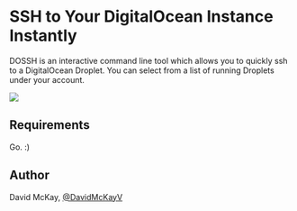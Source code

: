 # SSH to Your DigitalOcean Instance Instantly
DOSSH is an interactive command line tool which allows you to quickly ssh to a DigitalOcean Droplet. You can select from a list of running Droplets under your account.

![](https://raw.githubusercontent.com/mckayd/dossh/master/docs/dossh.png)

## Requirements
Go.   :)

## Author
David McKay, [@DavidMcKayV](https://twitter.com/DavidMcKayV)
